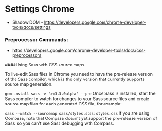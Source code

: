 # Settings Chrome
* Shadow DOM - https://developers.google.com/chrome-developer-tools/docs/settings


### Preprocessor Commands:
* https://developers.google.com/chrome-developer-tools/docs/css-preprocessors


####Using Sass with CSS source maps

To live-edit Sass files in Chrome you need to have the pre-release version of the Sass compiler, which is the only version that currently supports source map generation.

`
gem install sass -v '>=3.3.0alpha' --pre
`
Once Sass is installed, start the Sass compiler to watch for changes to your Sass source files and create source map files for each generated CSS file, for example:

`
sass --watch --sourcemap sass/styles.scss:styles.css
`
If you are using Compass, note that Compass doesn’t yet support the pre-release version of Sass, so you can’t use Sass debugging with Compass.


